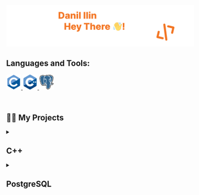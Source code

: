 <img src = "image/freiqq.png"/>

<h2 align="left">Languages and Tools:</h2>
<p align="left">
    <a href=" target="_blank" rel="noreferrer"> <img src="https://raw.githubusercontent.com/devicons/devicon/master/icons/c/c-original.svg" alt="c" width="40" height="40"/> </a>
    <a href="" target="_blank" rel="noreferrer"> <img src="https://raw.githubusercontent.com/devicons/devicon/master/icons/cplusplus/cplusplus-original.svg" alt="cplusplus" width="40" height="40"/> </a>
    <a href="" target="_blank" rel="noreferrer"> <img src="https://raw.githubusercontent.com/devicons/devicon/master/icons/postgresql/postgresql-original.svg" alt="postgresql" width="40" height="40"/> </a> 
</p>

<br />
<h2>🧑‍💻 My Projects </h2>

<details>
  <summary><h2>C++</h2></summary>
  
| Project name                                                                                                                                                                                                                                     | Description                                                                                                                                                                                                                                                                                          |
|--------------------------------------------------------------------------------------------------------------------------------------------------------------------------------------------------------------------------------------------------|------------------------------------------------------------------------------------------------------------------------------------------------------------------------------------------------------------------------------------------------------------------------------------------------------|
| <h4> <p align=center> [Matrix](https://github.com/freiqq/matrix)  </p> </h4>                                                                                                                                                                     | In this project, I implemented my library for processing numerical matrices in the C++ programming language. The implementation provides a set of methods that perform basic operations with matrices.                                                                                               |
| <h4> <p align=center> [Contrainers](https://github.com/freiqq/containers) </p> </h4>                                                                                                                                                             | As part of this project, I wrote my own library that implements the main standard C++ container classes: list, map, queue, set, stack, and vector. The implementation provides a full set of standard methods and attributes for working with elements, container occupancy checking, and iteration. |
| &nbsp;&nbsp;&nbsp;&nbsp;&nbsp;&nbsp;&nbsp;&nbsp;&nbsp;&nbsp;&nbsp;&nbsp;&nbsp;&nbsp;&nbsp;&nbsp;&nbsp;&nbsp;&nbsp;&nbsp;&nbsp;&nbsp;&nbsp;&nbsp;&nbsp;&nbsp;&nbsp;&nbsp;&nbsp;&nbsp;&nbsp;&nbsp;&nbsp;&nbsp;&nbsp;&nbsp;&nbsp;&nbsp;&nbsp;&nbsp; |                                                                                                                                                                                                                                                                                                      |

</details>
<details>
  <summary><h2>PostgreSQL</h2></summary>
  
| Project name                                                                                                                                                                                                                                     | Description                                                                                                                                                                      |
|--------------------------------------------------------------------------------------------------------------------------------------------------------------------------------------------------------------------------------------------------|----------------------------------------------------------------------------------------------------------------------------------------------------------------------------------|
| <h4> <p align=center> [Introduction_to_SQL](https://github.com/freiqq/Introduction_to_SQL)  </p>  </h4>                                                                                                                                          | A 10-day intensive, aimed at gaining basic skills of working with postgreSQL.                                                                                                    |
| <h4> <p align=center> [Info21](https://github.com/freiqq/Info21)  </p>  </h4>                                                                                                                                                                    | In this project, I created a database with data about School 21 and wrote procedures and functions to retrieve the information, as well as procedures and triggers to change it. |
| <h4> <p align=center> [Retail_Analytics](https://github.com/freiqq/Retail_Analytics)        </p>  </h4>                                                                                                                                          | This project created a database with retail customer information and created the views and procedures needed to create personalized offers.                                      |
| &nbsp;&nbsp;&nbsp;&nbsp;&nbsp;&nbsp;&nbsp;&nbsp;&nbsp;&nbsp;&nbsp;&nbsp;&nbsp;&nbsp;&nbsp;&nbsp;&nbsp;&nbsp;&nbsp;&nbsp;&nbsp;&nbsp;&nbsp;&nbsp;&nbsp;&nbsp;&nbsp;&nbsp;&nbsp;&nbsp;&nbsp;&nbsp;&nbsp;&nbsp;&nbsp;&nbsp;&nbsp;&nbsp;&nbsp;&nbsp; |                                                                                                                                                                                  |

</details>
